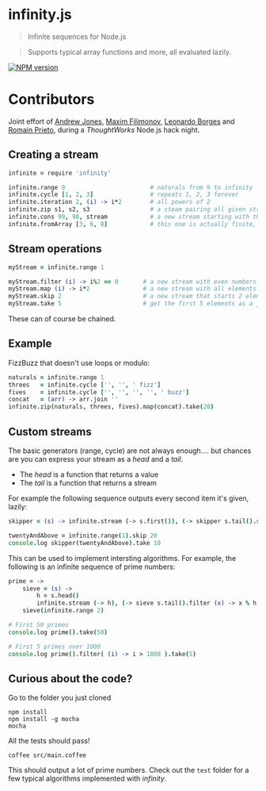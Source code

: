 # infinity.js

> Infinite sequences for Node.js

> Supports typical array functions and more, all evaluated lazily.

[![NPM version](https://badge.fury.io/js/infinity.png)](https://npmjs.org/package/infinity)

# Contributors

Joint effort of [Andrew Jones](https://github.com/akjones), [Maxim Filimonov](https://github.com/Maxim-Filimonov), [Leonardo Borges](https://github.com/leonardoborges) and [Romain Prieto](https://github.com/rprieto), during a _ThoughtWorks_ Node.js hack night.

## Creating a stream

```coffee
infinite = require 'infinity'

infinite.range 9                        # naturals from 9 to infinity
infinite.cycle [1, 2, 3]                # repeats 1, 2, 3 forever
infinite.iteration 2, (i) -> i*2        # all powers of 2
infinite.zip s1, s2, s3                 # a steam pairing all given streams 1 to 1
infinite.cons 99, 98, stream            # a new stream starting with the given fixed values
infinite.fromArray [3, 6, 8]            # this one is actually finite, but still lazy
```

## Stream operations

```coffee
myStream = infinite.range 1

myStream.filter (i) -> i%2 == 0       # a new stream with even numbers only
myStream.map (i) -> i*2               # a new stream with all elements doubled
myStream.skip 2                       # a new stream that starts 2 elements further
myStream.take 5                       # get the first 5 elements as a javascript array
```

These can of course be chained.

## Example

FizzBuzz that doesn't use loops or modulo:

```coffee
naturals = infinite.range 1
threes   = infinite.cycle ['', '', ' fizz']
fives    = infinite.cycle ['', '', '', '', ' buzz']
concat   = (arr) -> arr.join ''
infinite.zip(naturals, threes, fives).map(concat).take(20)
```

## Custom streams

The basic generators (range, cycle) are not always enough.... but chances are you can express your stream as a *head* and a *tail*.

* The *head* is a function that returns a value
* The *tail* is a function that returns a stream

For example the following sequence outputs every second item it's given, lazily:

```coffee
skipper = (s) -> infinite.stream (-> s.first()), (-> skipper s.tail().skip(1))

twentyAndAbove = infinite.range(1).skip 20
console.log skipper(twentyAndAbove).take 10
```

This can be used to implement intersting algorithms.
For example, the following is an infinite sequence of prime numbers:

```coffee
prime = ->
    sieve = (s) ->
        h = s.head()
        infinite.stream (-> h), (-> sieve s.tail().filter (x) -> x % h isnt 0)
    sieve(infinite.range 2)

# First 50 primes
console.log prime().take(50)

# First 5 primes over 1000
console.log prime().filter( (i) -> i > 1000 ).take(5)
````

## Curious about the code?

Go to the folder you just cloned

```shell  
npm install
npm install -g mocha
mocha
```

All the tests should pass!
  
```shell
coffee src/main.coffee
```

This should output a lot of prime numbers.
Check out the `test` folder for a few typical algorithms implemented with *infinity*.

